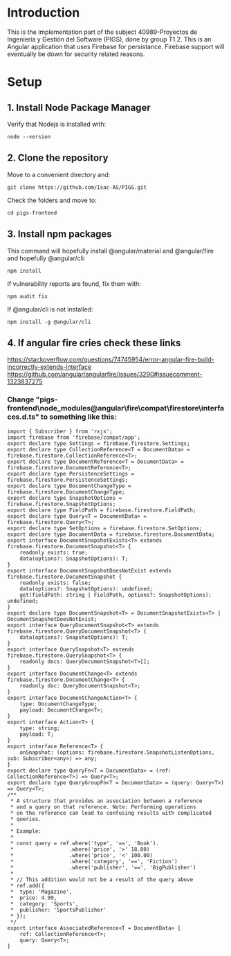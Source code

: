 # Introduction
This is the implementation part of the subject 40989-Proyectos de Ingeniería y Gestión del Software (PIGS), done by group T1.2. This is an Angular application that uses Firebase for persistance. Firebase support will eventually be down for security related reasons.
# Setup
## 1. Install Node Package Manager
Verify that Nodejs is installed with:

`node --version`

## 2. Clone the repository
Move to a convenient directory and:

`git clone https://github.com/Isac-AS/PIGS.git`

Check the folders and move to:

`cd pigs-frontend`


## 3. Install npm packages
This command will hopefully install @angular/material and @angular/fire and hopefully @angular/cli:

`npm install`

If vulnerability reports are found, fix them with:

`npm audit fix`

If @angular/cli is not installed: 

`npm install -g @angular/cli`

## 4. If angular fire cries check these links
https://stackoverflow.com/questions/74745954/error-angular-fire-build-incorrectly-extends-interface
https://github.com/angular/angularfire/issues/3290#issuecomment-1323837275

### Change "pigs-frontend\node_modules\@angular\fire\compat\firestore\interfaces.d.ts" to something like this:

~~~
import { Subscriber } from 'rxjs';
import firebase from 'firebase/compat/app';
export declare type Settings = firebase.firestore.Settings;
export declare type CollectionReference<T = DocumentData> = firebase.firestore.CollectionReference<T>;
export declare type DocumentReference<T = DocumentData> = firebase.firestore.DocumentReference<T>;
export declare type PersistenceSettings = firebase.firestore.PersistenceSettings;
export declare type DocumentChangeType = firebase.firestore.DocumentChangeType;
export declare type SnapshotOptions = firebase.firestore.SnapshotOptions;
export declare type FieldPath = firebase.firestore.FieldPath;
export declare type Query<T = DocumentData> = firebase.firestore.Query<T>;
export declare type SetOptions = firebase.firestore.SetOptions;
export declare type DocumentData = firebase.firestore.DocumentData;
export interface DocumentSnapshotExists<T> extends firebase.firestore.DocumentSnapshot<T> {
    readonly exists: true;
    data(options?: SnapshotOptions): T;
}
export interface DocumentSnapshotDoesNotExist extends firebase.firestore.DocumentSnapshot {
    readonly exists: false;
    data(options?: SnapshotOptions): undefined;
    get(fieldPath: string | FieldPath, options?: SnapshotOptions): undefined;
}
export declare type DocumentSnapshot<T> = DocumentSnapshotExists<T> | DocumentSnapshotDoesNotExist;
export interface QueryDocumentSnapshot<T> extends firebase.firestore.QueryDocumentSnapshot<T> {
    data(options?: SnapshotOptions): T;
}
export interface QuerySnapshot<T> extends firebase.firestore.QuerySnapshot<T> {
    readonly docs: QueryDocumentSnapshot<T>[];
}
export interface DocumentChange<T> extends firebase.firestore.DocumentChange<T> {
    readonly doc: QueryDocumentSnapshot<T>;
}
export interface DocumentChangeAction<T> {
    type: DocumentChangeType;
    payload: DocumentChange<T>;
}
export interface Action<T> {
    type: string;
    payload: T;
}
export interface Reference<T> {
    onSnapshot: (options: firebase.firestore.SnapshotListenOptions, sub: Subscriber<any>) => any;
}
export declare type QueryFn<T = DocumentData> = (ref: CollectionReference<T>) => Query<T>;
export declare type QueryGroupFn<T = DocumentData> = (query: Query<T>) => Query<T>;
/**
 * A structure that provides an association between a reference
 * and a query on that reference. Note: Performing operations
 * on the reference can lead to confusing results with complicated
 * queries.
 *
 * Example:
 *
 * const query = ref.where('type', '==', 'Book').
 *                  .where('price', '>' 18.00)
 *                  .where('price', '<' 100.00)
 *                  .where('category', '==', 'Fiction')
 *                  .where('publisher', '==', 'BigPublisher')
 *
 * // This addition would not be a result of the query above
 * ref.add({
 *  type: 'Magazine',
 *  price: 4.99,
 *  category: 'Sports',
 *  publisher: 'SportsPublisher'
 * });
 */
export interface AssociatedReference<T = DocumentData> {
    ref: CollectionReference<T>;
    query: Query<T>;
}
~~~